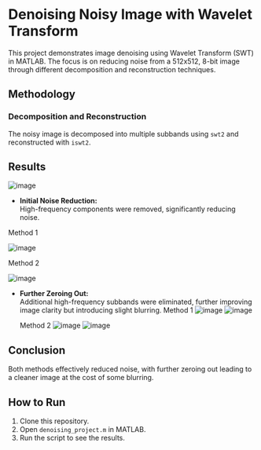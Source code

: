 
# Denoising Noisy Image with Wavelet Transform

This project demonstrates image denoising using Wavelet Transform (SWT) in MATLAB. The focus is on reducing noise from a 512x512, 8-bit image through different decomposition and reconstruction techniques.

## Methodology

### Decomposition and Reconstruction
The noisy image is decomposed into multiple subbands using `swt2` and reconstructed with `iswt2`.

## Results
![image](https://github.com/user-attachments/assets/5ce85500-d736-4654-8470-53ae1f60d941)

- **Initial Noise Reduction:**  
  High-frequency components were removed, significantly reducing noise.

Method 1

![image](https://github.com/user-attachments/assets/47ad08f2-95e4-4bb0-83a8-a8e9bbb5bc4d)

Method 2

![image](https://github.com/user-attachments/assets/fdb07460-0732-468c-bfd0-c09b8b9f206b)


- **Further Zeroing Out:**  
  Additional high-frequency subbands were eliminated, further improving image clarity but introducing slight blurring.
  Method 1
![image](https://github.com/user-attachments/assets/f4c6dc46-6261-4408-b987-2e8e6ebc5b09)
![image](https://github.com/user-attachments/assets/fe5c010f-c420-4027-b75d-8b4a18dd1287)

  Method 2
![image](https://github.com/user-attachments/assets/1773b5c7-9f02-422f-813b-5a78dfafdb99)
![image](https://github.com/user-attachments/assets/233c0e55-f6ff-42ab-ba5a-55941effeb86)

## Conclusion

Both methods effectively reduced noise, with further zeroing out leading to a cleaner image at the cost of some blurring.

## How to Run
1. Clone this repository.
2. Open `denoising_project.m` in MATLAB.
3. Run the script to see the results.
